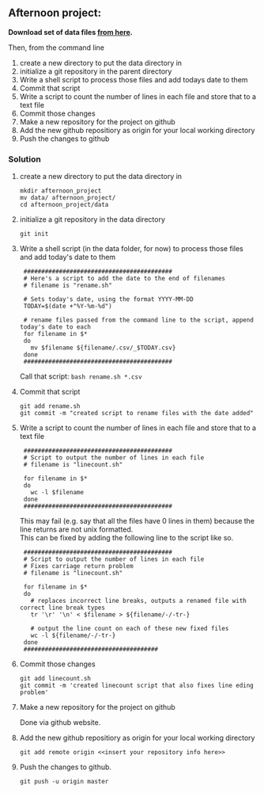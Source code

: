 ## Afternoon project:

**Download set of data files [from here](http://npk.io/evvF+).**

Then, from the command line

1. create a new directory to put the data directory in
2. initialize a git repository in the parent directory
3. Write a shell script to process those files and add todays date to them
4. Commit that script
5. Write a script to count the number of lines in each file and store that to a text file
6. Commit those changes
7. Make a new repository for the project on github
8. Add the new github repositiory as origin for your local working directory
9. Push the changes to github

### Solution

1. create a new directory to put the data directory in

    `mkdir afternoon_project`   
    `mv data/ afternoon_project/`    
    `cd afternoon_project/data`

2. initialize a git repository in the data directory

    `git init`

3. Write a shell script (in the data folder, for now) to process those files and add today's date to them

        ##########################################
        # Here's a script to add the date to the end of filenames
        # filename is "rename.sh"

        # Sets today's date, using the format YYYY-MM-DD
        TODAY=$(date +"%Y-%m-%d")

        # rename files passed from the command line to the script, append today's date to each
        for filename in $*
        do
          mv $filename ${filename/.csv/_$TODAY.csv}
        done
        ##########################################

    Call that script: `bash rename.sh *.csv`

4. Commit that script

    `git add rename.sh`    
    `git commit -m "created script to rename files with the date added"`

5. Write a script to count the number of lines in each file and store that to a text file

        ##########################################
        # Script to output the number of lines in each file
        # filename is "linecount.sh"

        for filename in $*
        do
          wc -l $filename
        done
        ##########################################

    This may fail (e.g. say that all the files have 0 lines in them) because the line returns are not unix formatted.   
    This can be fixed by adding the following line to the script like so.

        ##########################################
        # Script to output the number of lines in each file
        # Fixes carriage return problem
        # filename is "linecount.sh"

        for filename in $*
        do
          # replaces incorrect line breaks, outputs a renamed file with correct line break types
          tr '\r' '\n' < $filename > ${filename/-/-tr-}
  
          # output the line count on each of these new fixed files
          wc -l ${filename/-/-tr-}
        done
        ######################################

6. Commit those changes

    `git add linecount.sh`    
    `git commit -m 'created linecount script that also fixes line eding problem'`

7. Make a new repository for the project on github

    Done via github website.

8. Add the new github repositiory as origin for your local working directory

    `git add remote origin <<insert your repository info here>>`

9. Push the changes to github.

    `git push -u origin master`
